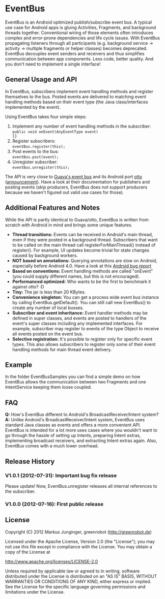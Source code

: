 EventBus
========
EventBus is an Android optimized publish/subscribe event bus. A typical use case for Android apps is gluing Activities, Fragments, and background threads together. Conventional wiring of those elements often introduces complex and error-prone dependencies and life cycle issues. With EventBus propagating listeners through all participants (e.g. background service -> activity -> multiple fragments or helper classes) becomes deprecated. EventBus decouples event senders and receivers and thus simplifies communication between app components. Less code, better quality. And you don't need to implement a single interface!

General Usage and API
---------------------
In EventBus, subscribers implement event handling methods and register themselves to the bus. Posted events are delivered to matching event handling methods based on their event type (the Java class/interfaces implemented by the event).

Using EventBus takes four simple steps:

1. Implement any number of event handling methods in the subscriber:<br/>
<code>public void onEvent(AnyEventType event) {}</code>
2. Register subscribers:<br/>
<code>eventBus.register(this);</code>
3. Post events to the bus:<br/>
<code>eventBus.post(event);</code>
4. Unregister subscriber:<br/>
<code>eventBus.unregister(this);</code>

The API is very close to [Guava's event bus](http://code.google.com/p/guava-libraries/wiki/EventBusExplained) and its Android port [otto](http://square.github.com/otto/) ([announcement](http://corner.squareup.com/2012/07/otto.html)). Have a look at their documentation for publishers and posting events (skip producers, EventBus does not support producers because we haven't figured out valid use cases for those).

Additional Features and Notes
-----------------------------
While the API is partly identical to Guava/otto, EventBus is written from scratch with Android in mind and brings some unique features.
* **Thread transitions:** Events can be received in Android's main thread, even if they were posted in a background thread. Subscribers that want to be called on the main thread call registerForMainThread() instead of register(). For example, UI updates become trivial for state changes caused by background workers.
* **NOT based on annotations:** Querying annotations are slow on Android, especially before Android 4.0. Have a look at this [Android bug report](http://code.google.com/p/android/issues/detail?id=7811)
* **Based on conventions:** Event handling methods are called "onEvent" (you could supply different names, but this is not encouraged).
* **Performanced optimized:** Who wants to be the first to benchmark it against otto? :D
* **Tiny:** The jar is less than 20 KBytes.
* **Convenience singleton:** You can get a process wide event bus instance by calling EventBus.getDefault(). You can still call new EventBus() to create any number of local busses.
* **Subscriber and event inheritance:** Event handler methods may be defined in super classes, and events are posted to handlers of the event's super classes including any implemented interfaces. For example, subscriber may register to events of the type Object to receive all events posted on the event bus.
* **Selective registration:** It's possible to register only for specific event types. This also allows subscribers to register only some of their event handling methods for main thread event delivery.

Example
-------
In the folder EventBusSamples you can find a simple demo on how EventBus allows the communication between two Fragments and one IntentService keeping them loose coupled. 

FAQ
---
**Q:** How's EventBus different to Android's BroadcastReceiver/Intent system?<br/>
**A:** Unlike Android's BroadcastReceiver/Intent system, EventBus uses standard Java classes as events and offers a more convenient API. EventBus is intended for a lot more uses cases where you wouldn't want to go through the hassle of setting up Intents, preparing Intent extras, implementing broadcast receivers, and extracting Intent extras again. Also, EventBus comes with a much lower overhead. 

Release History
---------------
### V1.0.1 (2012-07-31): Important bug fix release
Please update! Now, EventBus.unregister releases all internal references to the subscriber.

### V1.0.0 (2012-07-16): First public release

License
-------
Copyright (C) 2012 Markus Junginger, greenrobot (http://greenrobot.de)

Licensed under the Apache License, Version 2.0 (the "License");
you may not use this file except in compliance with the License.
You may obtain a copy of the License at

  http://www.apache.org/licenses/LICENSE-2.0

Unless required by applicable law or agreed to in writing, software
distributed under the License is distributed on an "AS IS" BASIS,
WITHOUT WARRANTIES OR CONDITIONS OF ANY KIND, either express or implied.
See the License for the specific language governing permissions and
limitations under the License.

